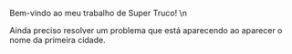 Bem-vindo ao meu trabalho de Super Truco! \n

Ainda preciso resolver um problema que está aparecendo ao aparecer o nome da primeira cidade.
